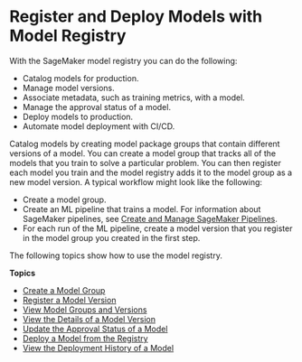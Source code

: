 # Register and Deploy Models with Model Registry<a name="model-registry"></a>

With the SageMaker model registry you can do the following:
+ Catalog models for production\.
+ Manage model versions\.
+ Associate metadata, such as training metrics, with a model\.
+ Manage the approval status of a model\.
+ Deploy models to production\.
+ Automate model deployment with CI/CD\.

Catalog models by creating model package groups that contain different versions of a model\. You can create a model group that tracks all of the models that you train to solve a particular problem\. You can then register each model you train and the model registry adds it to the model group as a new model version\. A typical workflow might look like the following:
+ Create a model group\.
+ Create an ML pipeline that trains a model\. For information about SageMaker pipelines, see [Create and Manage SageMaker Pipelines](pipelines-build.md)\.
+ For each run of the ML pipeline, create a model version that you register in the model group you created in the first step\.

The following topics show how to use the model registry\.

**Topics**
+ [Create a Model Group](model-registry-model-group.md)
+ [Register a Model Version](model-registry-version.md)
+ [View Model Groups and Versions](model-registry-view.md)
+ [View the Details of a Model Version](model-registry-details.md)
+ [Update the Approval Status of a Model](model-registry-approve.md)
+ [Deploy a Model from the Registry](model-registry-deploy.md)
+ [View the Deployment History of a Model](model-registry-deploy-history.md)
